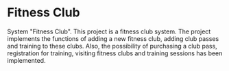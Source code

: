 # Fitness Club
System "Fitness Club".
This project is a fitness club system. The project implements the functions of adding a new fitness club, adding club passes and training to these clubs.
Also, the possibility of purchasing a club pass, registration for training, visiting fitness clubs and training sessions has been implemented.
